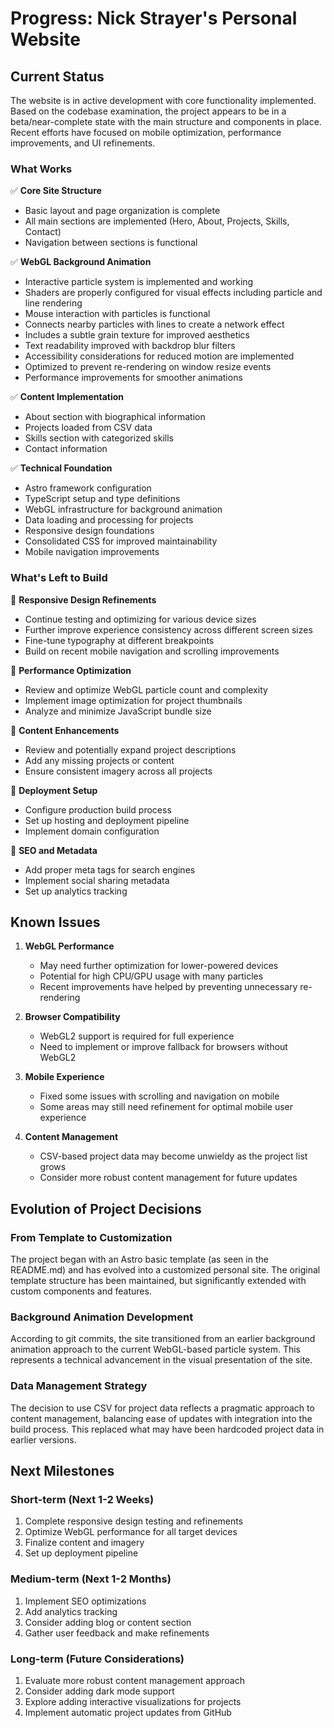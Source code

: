 # Progress: Nick Strayer's Personal Website

## Current Status

The website is in active development with core functionality implemented. Based on the codebase examination, the project appears to be in a beta/near-complete state with the main structure and components in place. Recent efforts have focused on mobile optimization, performance improvements, and UI refinements.

### What Works

✅ **Core Site Structure**
- Basic layout and page organization is complete
- All main sections are implemented (Hero, About, Projects, Skills, Contact)
- Navigation between sections is functional

✅ **WebGL Background Animation**
- Interactive particle system is implemented and working
- Shaders are properly configured for visual effects including particle and line rendering
- Mouse interaction with particles is functional
- Connects nearby particles with lines to create a network effect
- Includes a subtle grain texture for improved aesthetics
- Text readability improved with backdrop blur filters
- Accessibility considerations for reduced motion are implemented
- Optimized to prevent re-rendering on window resize events
- Performance improvements for smoother animations

✅ **Content Implementation**
- About section with biographical information
- Projects loaded from CSV data
- Skills section with categorized skills
- Contact information

✅ **Technical Foundation**
- Astro framework configuration
- TypeScript setup and type definitions
- WebGL infrastructure for background animation
- Data loading and processing for projects
- Responsive design foundations
- Consolidated CSS for improved maintainability
- Mobile navigation improvements

### What's Left to Build

🔄 **Responsive Design Refinements**
- Continue testing and optimizing for various device sizes
- Further improve experience consistency across different screen sizes
- Fine-tune typography at different breakpoints
- Build on recent mobile navigation and scrolling improvements

🔄 **Performance Optimization**
- Review and optimize WebGL particle count and complexity
- Implement image optimization for project thumbnails
- Analyze and minimize JavaScript bundle size

🔄 **Content Enhancements**
- Review and potentially expand project descriptions
- Add any missing projects or content
- Ensure consistent imagery across all projects

🔄 **Deployment Setup**
- Configure production build process
- Set up hosting and deployment pipeline
- Implement domain configuration

🔄 **SEO and Metadata**
- Add proper meta tags for search engines
- Implement social sharing metadata
- Set up analytics tracking

## Known Issues

1. **WebGL Performance**
   - May need further optimization for lower-powered devices
   - Potential for high CPU/GPU usage with many particles
   - Recent improvements have helped by preventing unnecessary re-rendering

2. **Browser Compatibility**
   - WebGL2 support is required for full experience
   - Need to implement or improve fallback for browsers without WebGL2

3. **Mobile Experience**
   - Fixed some issues with scrolling and navigation on mobile
   - Some areas may still need refinement for optimal mobile user experience

4. **Content Management**
   - CSV-based project data may become unwieldy as the project list grows
   - Consider more robust content management for future updates

## Evolution of Project Decisions

### From Template to Customization
The project began with an Astro basic template (as seen in the README.md) and has evolved into a customized personal site. The original template structure has been maintained, but significantly extended with custom components and features.

### Background Animation Development
According to git commits, the site transitioned from an earlier background animation approach to the current WebGL-based particle system. This represents a technical advancement in the visual presentation of the site.

### Data Management Strategy
The decision to use CSV for project data reflects a pragmatic approach to content management, balancing ease of updates with integration into the build process. This replaced what may have been hardcoded project data in earlier versions.

## Next Milestones

### Short-term (Next 1-2 Weeks)
1. Complete responsive design testing and refinements
2. Optimize WebGL performance for all target devices
3. Finalize content and imagery
4. Set up deployment pipeline

### Medium-term (Next 1-2 Months)
1. Implement SEO optimizations
2. Add analytics tracking
3. Consider adding blog or content section
4. Gather user feedback and make refinements

### Long-term (Future Considerations)
1. Evaluate more robust content management approach
2. Consider adding dark mode support
3. Explore adding interactive visualizations for projects
4. Implement automatic project updates from GitHub